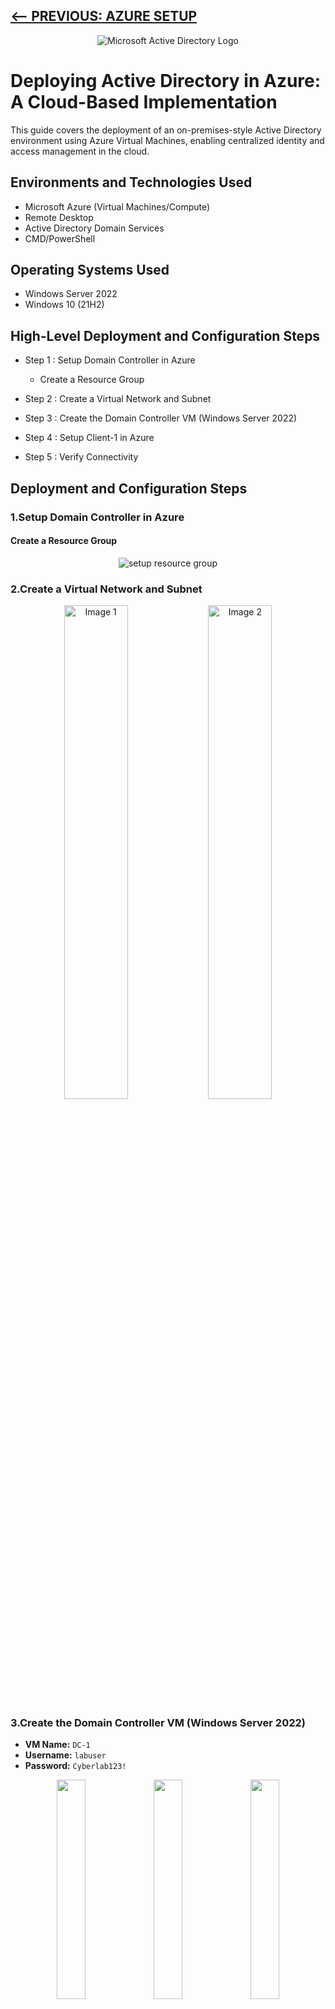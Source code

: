 [<-- PREVIOUS: AZURE SETUP](https://github.com/tech-tonio-ai/azure-seup)
--
<p align="center">
<img src="https://i.imgur.com/pU5A58S.png" alt="Microsoft Active Directory Logo"/>
</p>

<h1>Deploying Active Directory in Azure: A Cloud-Based Implementation</h1>
This guide covers the deployment of an on-premises-style Active Directory environment using Azure Virtual Machines, enabling centralized identity and access management in the cloud.<br />
<h2>Environments and Technologies Used</h2>

- Microsoft Azure (Virtual Machines/Compute)
- Remote Desktop
- Active Directory Domain Services
- CMD/PowerShell

<h2>Operating Systems Used </h2>

- Windows Server 2022
- Windows 10 (21H2)

<h2>High-Level Deployment and Configuration Steps</h2>

- Step 1 : Setup Domain Controller in Azure
    - Create a Resource Group
    
- Step 2 : Create a Virtual Network and Subnet
- Step 3 : Create the Domain Controller VM (Windows Server 2022)
- Step 4 : Setup Client-1 in Azure
- Step 5 : Verify Connectivity

<h2>Deployment and Configuration Steps</h2>


### 1.Setup Domain Controller in Azure

#### Create a Resource Group
<p align="center">
<img src="https://i.imgur.com/5vpfAZN.png" alt="setup resource group"/>
</p>


### 2.Create a Virtual Network and Subnet
<p align="center">
  <img src="https://i.imgur.com/5HyCRQ5.png" alt="Image 1" width="45%"/>
  <img src="https://i.imgur.com/UhpWcQr.png" alt="Image 2" width="45%"/>
</p>


### 3.Create the Domain Controller VM (Windows Server 2022)
- **VM Name:** `DC-1`
- **Username:** `labuser`
- **Password:** `Cyberlab123!`
<p align="center">
  <img src="https://i.imgur.com/717dY3o.png" width="30%" />
  <img src="https://i.imgur.com/49Tehdn.png" width="30%" />
  <img src="https://i.imgur.com/pqUTA4B.png" width="30%" />  
</p>

- Log into the VM dc-1 
<p align="center">
<img src="https://i.imgur.com/8P3vyaB.png" alt="dc-1"/>
</p>
 <h3>Disable the Windows Firewall(for testing connectivity).</h3>
<p align="center">
  <img src="https://i.imgur.com/qOJQxva.png" width="45%" />
  <img src="https://i.imgur.com/kBvK0VP.png" width="33%" />
</p>


### 4.Setup Client-1 in Azure

#### Create the Client VM (Windows 10)
- **VM Name:** `Client-1`
- **Username:** `labuser`
- **Password:** `Cyberlab123!`
- Attach it to the **same region and Virtual Network** as `DC-1`.
<p align="center">
<img src="https://i.imgur.com/cBQdeE3.png" alt="client-1"/>
</p>
- After VM is created, set `Client-1`’s **DNS settings** to `DC-1`’s **Private IP address**.
<p align="center">
  <img src="https://i.imgur.com/AkByKnY.png" alt="Image 1" width="45%"/>
  <img src="https://i.imgur.com/EdqWFQs.png" alt="Image 2" width="45%"/>
</p>
- From the Azure Portal, **restart** `Client-1`.

### 5.Verify Connectivity
- **Login** to `Client-1`.
- Attempt to **ping** `DC-1`’s private IP address.
- Ensure the **ping succeeded**.
- From `Client-1`, open **CMD** and run:
   ```cmd
   ipconfig /all
   ```
- The output for the **DNS settings** should show `DC-1`’s private IP Address.
<p align="center">
  <img src="https://i.imgur.com/UkdxC5J.png" alt="Image 1" width="45%"/>
  <img src="https://i.imgur.com/Q5VQTdn.png" alt="Image 2" width="45%"/>
</p>

### 6. InstallActive Directory Admin and User Management 
   
- Login to DC-1 and install Active Directory Domain Services
<p align="center">
  <img src="https://i.imgur.com/SWXkR0v.png" alt="Image 1" width="45%"/>  
</p>
- Promote as a DC: Setup a new forest as `mydomain.com` (can be anything, just remember what it is).
<p align="center">
  <img src="https://i.imgur.com/FUkZou6.png" alt="Image 1" width="45%"/>  
</p>
- Restart and then log back into DC-1 as user: `mydomain.com\labuser`.
<p align="center">
  <img src="https://i.imgur.com/TuI71lr.png" alt="Image 1" width="45%"/>  
</p>

[NEXT: AZURE ADMIN and USER MANAGEMENT -->](https://github.com/tech-tonio-ai/active-directory-admin-and-user-mngmnt)
